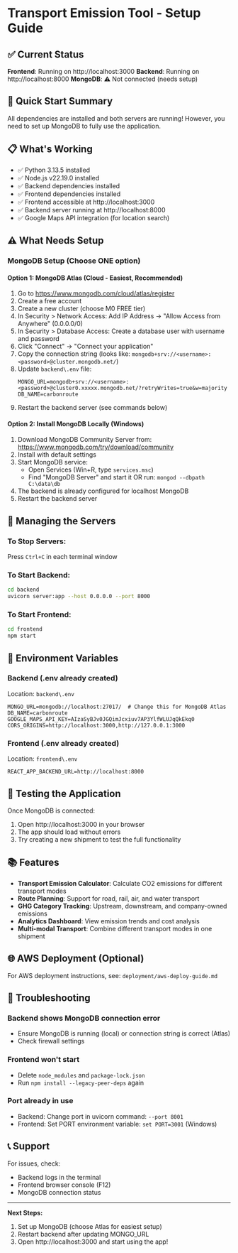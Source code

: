 # Transport Emission Tool - Setup Guide

## ✅ Current Status

**Frontend**: Running on http://localhost:3000
**Backend**: Running on http://localhost:8000
**MongoDB**: ⚠️ Not connected (needs setup)

## 🚀 Quick Start Summary

All dependencies are installed and both servers are running! However, you need to set up MongoDB to fully use the application.

## 📋 What's Working

- ✅ Python 3.13.5 installed
- ✅ Node.js v22.19.0 installed
- ✅ Backend dependencies installed
- ✅ Frontend dependencies installed
- ✅ Frontend accessible at http://localhost:3000
- ✅ Backend server running at http://localhost:8000
- ✅ Google Maps API integration (for location search)

## ⚠️ What Needs Setup

### MongoDB Setup (Choose ONE option)

#### Option 1: MongoDB Atlas (Cloud - Easiest, Recommended)

1. Go to https://www.mongodb.com/cloud/atlas/register
2. Create a free account
3. Create a new cluster (choose M0 FREE tier)
4. In Security > Network Access: Add IP Address → "Allow Access from Anywhere" (0.0.0.0/0)
5. In Security > Database Access: Create a database user with username and password
6. Click "Connect" → "Connect your application"
7. Copy the connection string (looks like: `mongodb+srv://<username>:<password>@cluster.mongodb.net/`)
8. Update `backend\.env` file:
   ```
   MONGO_URL=mongodb+srv://<username>:<password>@cluster0.xxxxx.mongodb.net/?retryWrites=true&w=majority
   DB_NAME=carbonroute
   ```
9. Restart the backend server (see commands below)

#### Option 2: Install MongoDB Locally (Windows)

1. Download MongoDB Community Server from: https://www.mongodb.com/try/download/community
2. Install with default settings
3. Start MongoDB service:
   - Open Services (Win+R, type `services.msc`)
   - Find "MongoDB Server" and start it
   OR run: `mongod --dbpath C:\data\db`
4. The backend is already configured for localhost MongoDB
5. Restart the backend server

## 🔧 Managing the Servers

### To Stop Servers:
Press `Ctrl+C` in each terminal window

### To Start Backend:
```bash
cd backend
uvicorn server:app --host 0.0.0.0 --port 8000
```

### To Start Frontend:
```bash
cd frontend
npm start
```

## 📝 Environment Variables

### Backend (.env already created)
Location: `backend\.env`
```
MONGO_URL=mongodb://localhost:27017/  # Change this for MongoDB Atlas
DB_NAME=carbonroute
GOOGLE_MAPS_API_KEY=AIzaSyBJv0JGQimJcxiuv7AP3YlfWLUJqQkEkq0
CORS_ORIGINS=http://localhost:3000,http://127.0.0.1:3000
```

### Frontend (.env already created)
Location: `frontend\.env`
```
REACT_APP_BACKEND_URL=http://localhost:8000
```

## 🧪 Testing the Application

Once MongoDB is connected:

1. Open http://localhost:3000 in your browser
2. The app should load without errors
3. Try creating a new shipment to test the full functionality

## 📚 Features

- **Transport Emission Calculator**: Calculate CO2 emissions for different transport modes
- **Route Planning**: Support for road, rail, air, and water transport
- **GHG Category Tracking**: Upstream, downstream, and company-owned emissions
- **Analytics Dashboard**: View emission trends and cost analysis
- **Multi-modal Transport**: Combine different transport modes in one shipment

## 🌐 AWS Deployment (Optional)

For AWS deployment instructions, see: `deployment/aws-deploy-guide.md`

## 🐛 Troubleshooting

### Backend shows MongoDB connection error
- Ensure MongoDB is running (local) or connection string is correct (Atlas)
- Check firewall settings

### Frontend won't start
- Delete `node_modules` and `package-lock.json`
- Run `npm install --legacy-peer-deps` again

### Port already in use
- Backend: Change port in uvicorn command: `--port 8001`
- Frontend: Set PORT environment variable: `set PORT=3001` (Windows)

## 📞 Support

For issues, check:
- Backend logs in the terminal
- Frontend browser console (F12)
- MongoDB connection status

---

**Next Steps:**
1. Set up MongoDB (choose Atlas for easiest setup)
2. Restart backend after updating MONGO_URL
3. Open http://localhost:3000 and start using the app!
